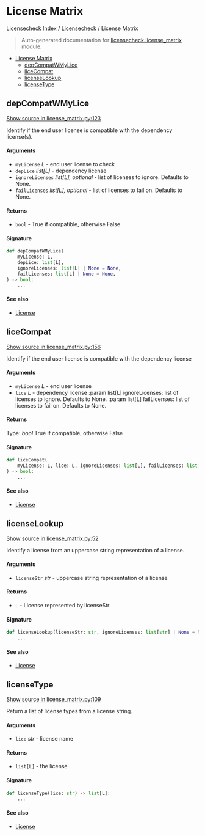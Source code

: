 # License Matrix

[Licensecheck Index](../README.md#licensecheck-index) /
[Licensecheck](./index.md#licensecheck) /
License Matrix

> Auto-generated documentation for [licensecheck.license_matrix](../../../licensecheck/license_matrix.py) module.

- [License Matrix](#license-matrix)
  - [depCompatWMyLice](#depcompatwmylice)
  - [liceCompat](#licecompat)
  - [licenseLookup](#licenselookup)
  - [licenseType](#licensetype)

## depCompatWMyLice

[Show source in license_matrix.py:123](../../../licensecheck/license_matrix.py#L123)

Identify if the end user license is compatible with the dependency license(s).

#### Arguments

- `myLicense` *L* - end user license to check
- `depLice` *list[L]* - dependency license
- `ignoreLicenses` *list[L], optional* - list of licenses to ignore. Defaults to None.
- `failLicenses` *list[L], optional* - list of licenses to fail on. Defaults to None.

#### Returns

- `bool` - True if compatible, otherwise False

#### Signature

```python
def depCompatWMyLice(
    myLicense: L,
    depLice: list[L],
    ignoreLicenses: list[L] | None = None,
    failLicenses: list[L] | None = None,
) -> bool:
    ...
```

#### See also

- [License](./types.md#license)



## liceCompat

[Show source in license_matrix.py:156](../../../licensecheck/license_matrix.py#L156)

Identify if the end user license is compatible with the dependency license

#### Arguments

- `myLicense` *L* - end user license
- `lice` *L* - dependency license
:param list[L] ignoreLicenses: list of licenses to ignore. Defaults to None.
:param list[L] failLicenses: list of licenses to fail on. Defaults to None.

#### Returns

Type: *bool*
True if compatible, otherwise False

#### Signature

```python
def liceCompat(
    myLicense: L, lice: L, ignoreLicenses: list[L], failLicenses: list[L]
) -> bool:
    ...
```

#### See also

- [License](./types.md#license)



## licenseLookup

[Show source in license_matrix.py:52](../../../licensecheck/license_matrix.py#L52)

Identify a license from an uppercase string representation of a license.

#### Arguments

- `licenseStr` *str* - uppercase string representation of a license

#### Returns

- `L` - License represented by licenseStr

#### Signature

```python
def licenseLookup(licenseStr: str, ignoreLicenses: list[str] | None = None) -> L:
    ...
```

#### See also

- [License](./types.md#license)



## licenseType

[Show source in license_matrix.py:109](../../../licensecheck/license_matrix.py#L109)

Return a list of license types from a license string.

#### Arguments

- `lice` *str* - license name

#### Returns

- `list[L]` - the license

#### Signature

```python
def licenseType(lice: str) -> list[L]:
    ...
```

#### See also

- [License](./types.md#license)


